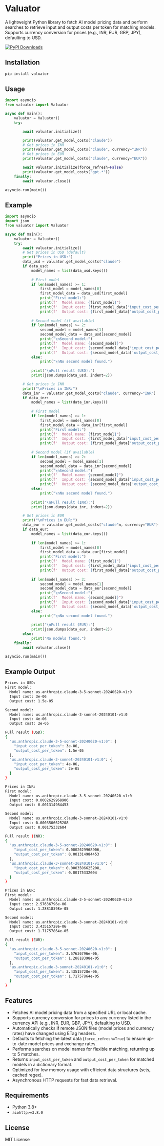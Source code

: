 # Valuator

A lightweight Python library to fetch AI model pricing data and perform searches to retrieve input and output costs per token for matching models. Supports currency conversion for prices (e.g., INR, EUR, GBP, JPY), defaulting to USD.

[![PyPI Downloads](https://static.pepy.tech/personalized-badge/valuator?period=total&units=NONE&left_color=YELLOW&right_color=BLUE&left_text=Downloads)](https://pepy.tech/projects/valuator)

## Installation

```bash
pip install valuator
```

## Usage

```python
import asyncio
from valuator import Valuator

async def main():
    valuator = Valuator()
    try:

        await valuator.initialize()

        print(valuator.get_model_costs("claude"))
        # Get prices in INR
        print(valuator.get_model_costs("claude", currency="INR"))
        # Get prices in EUR
        print(valuator.get_model_costs("claude", currency="EUR"))

        await valuator.initialize(force_refresh=False)
        print(valuator.get_model_costs("gpt.*"))
    finally:
        await valuator.close()

asyncio.run(main())
```

## Example

```python
import asyncio
import json
from valuator import Valuator

async def main():
    valuator = Valuator()
    try:
        await valuator.initialize()
        # Get prices in USD (default)
        print("Prices in USD:")
        data_usd = valuator.get_model_costs("claude")
        if data_usd:
            model_names = list(data_usd.keys())
            
            # First model
            if len(model_names) >= 1:
                first_model = model_names[0]
                first_model_data = data_usd[first_model]
                print("First model:")
                print(f"  Model name: {first_model}")
                print(f"  Input cost: {first_model_data['input_cost_per_token']}")
                print(f"  Output cost: {first_model_data['output_cost_per_token']}")
            
            # Second model (if available)
            if len(model_names) >= 2:
                second_model = model_names[1]
                second_model_data = data_usd[second_model]
                print("\nSecond model:")
                print(f"  Model name: {second_model}")
                print(f"  Input cost: {second_model_data['input_cost_per_token']}")
                print(f"  Output cost: {second_model_data['output_cost_per_token']}")
            else:
                print("\nNo second model found.")
            
            print("\nFull result (USD):")
            print(json.dumps(data_usd, indent=2))

        # Get prices in INR
        print("\nPrices in INR:")
        data_inr = valuator.get_model_costs("claude", currency="INR")
        if data_inr:
            model_names = list(data_inr.keys())
            
            # First model
            if len(model_names) >= 1:
                first_model = model_names[0]
                first_model_data = data_inr[first_model]
                print("First model:")
                print(f"  Model name: {first_model}")
                print(f"  Input cost: {first_model_data['input_cost_per_token']}")
                print(f"  Output cost: {first_model_data['output_cost_per_token']}")
            
            # Second model (if available)
            if len(model_names) >= 2:
                second_model = model_names[1]
                second_model_data = data_inr[second_model]
                print("\nSecond model:")
                print(f"  Model name: {second_model}")
                print(f"  Input cost: {second_model_data['input_cost_per_token']}")
                print(f"  Output cost: {second_model_data['output_cost_per_token']}")
            else:
                print("\nNo second model found.")
            
            print("\nFull result (INR):")
            print(json.dumps(data_inr, indent=2))

        # Get prices in EUR
        print("\nPrices in EUR:")
        data_eur = valuator.get_model_costs("claude"n, currency="EUR")
        if data_eur:
            model_names = list(data_eur.keys())
            
            if len(model_names) >= 1:
                first_model = model_names[0]
                first_model_data = data_eur[first_model]
                print("First model:")
                print(f"  Model name: {first_model}")
                print(f"  Input cost: {first_model_data['input_cost_per_token']}")
                print(f"  Output cost: {first_model_data['output_cost_per_token']}")
            
            if len(model_names) >= 2:
                second_model = model_names[1]
                second_model_data = data_eur[second_model]
                print("\nSecond model:")
                print(f"  Model name: {second_model}")
                print(f"  Input cost: {second_model_data['input_cost_per_token']}")
                print(f"  Output cost: {second_model_data['output_cost_per_token']}")
            else:
                print("\nNo second model found.")
            
            print("\nFull result (EUR):")
            print(json.dumps(data_eur, indent=2))
        else:
            print("No models found.")
    finally:
        await valuator.close()

asyncio.run(main())
```

## Example Output

```bash
Prices in USD:
First model:
  Model name: us.anthropic.claude-3-5-sonnet-20240620-v1:0
  Input cost: 3e-06
  Output cost: 1.5e-05

Second model:
  Model name: us.anthropic.claude-3-sonnet-20240101-v1:0
  Input cost: 4e-06
  Output cost: 2e-05

Full result (USD):
{
  "us.anthropic.claude-3-5-sonnet-20240620-v1:0": {
    "input_cost_per_token": 3e-06,
    "output_cost_per_token": 1.5e-05
  },
  "us.anthropic.claude-3-sonnet-20240101-v1:0": {
    "input_cost_per_token": 4e-06,
    "output_cost_per_token": 2e-05
  }
}

Prices in INR:
First model:
  Model name: us.anthropic.claude-3-5-sonnet-20240620-v1:0
  Input cost: 0.0002629968906
  Output cost: 0.001314984453

Second model:
  Model name: us.anthropic.claude-3-sonnet-20240101-v1:0
  Input cost: 0.0003506625208
  Output cost: 0.00175332604

Full result (INR):
{
  "us.anthropic.claude-3-5-sonnet-20240620-v1:0": {
    "input_cost_per_token": 0.0002629968906,
    "output_cost_per_token": 0.001314984453
  },
  "us.anthropic.claude-3-sonnet-20240101-v1:0": {
    "input_cost_per_token": 0.0003506625208,
    "output_cost_per_token": 0.00175332604
  }
}

Prices in EUR:
First model:
  Model name: us.anthropic.claude-3-5-sonnet-20240620-v1:0
  Input cost: 2.57636796e-06
  Output cost: 1.28818398e-05

Second model:
  Model name: us.anthropic.claude-3-sonnet-20240101-v1:0
  Input cost: 3.43515728e-06
  Output cost: 1.71757864e-05

Full result (EUR):
{
  "us.anthropic.claude-3-5-sonnet-20240620-v1:0": {
    "input_cost_per_token": 2.57636796e-06,
    "output_cost_per_token": 1.28818398e-05
  },
  "us.anthropic.claude-3-sonnet-20240101-v1:0": {
    "input_cost_per_token": 3.43515728e-06,
    "output_cost_per_token": 1.71757864e-05
  }
}
```

## Features

- Fetches AI model pricing data from a specified URL or local cache.
- Supports currency conversion for prices to any currency listed in the currency API (e.g., INR, EUR, GBP, JPY), defaulting to USD.
- Automatically checks if remote JSON files (model prices and currency rates) have changed using ETag headers.
- Defaults to fetching the latest data (`force_refresh=True`) to ensure up-to-date model prices and exchange rates.
- Performs searches on model names for flexible matching, returning up to 5 matches.
- Returns `input_cost_per_token` and `output_cost_per_token` for matched models in a dictionary format.
- Optimized for low memory usage with efficient data structures (sets, cached regex).
- Asynchronous HTTP requests for fast data retrieval.

## Requirements

- Python 3.8+
- `aiohttp>=3.8.0`

## License

MIT License